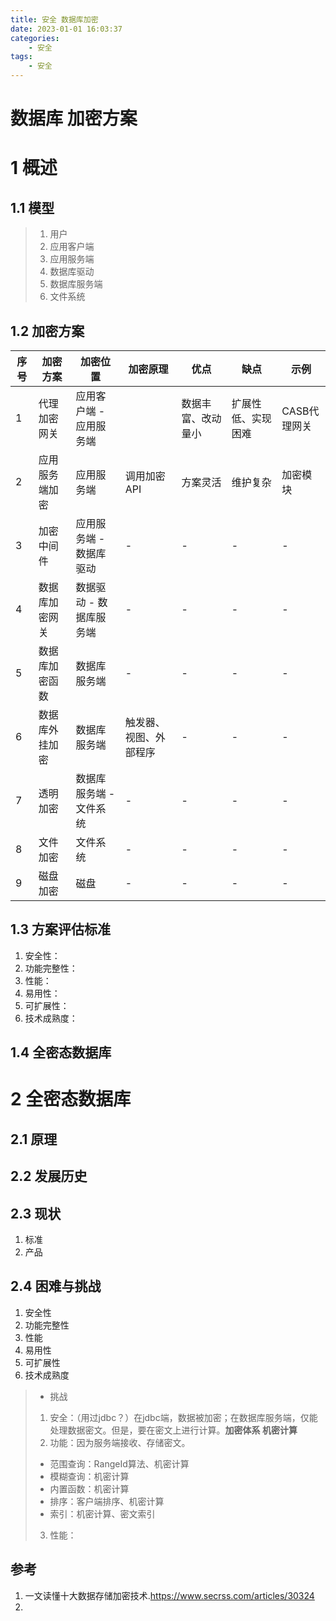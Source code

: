```yaml
---
title: 安全 数据库加密
date: 2023-01-01 16:03:37
categories:
    - 安全
tags:
    - 安全
---
```



# 数据库 加密方案

# 1 概述
## 1.1 模型
> 1. 用户
> 2. 应用客户端
> 3. 应用服务端
> 4. 数据库驱动
> 5. 数据库服务端
> 6. 文件系统

## 1.2 加密方案
序号 | 加密方案 | 加密位置 | 加密原理 | 优点 | 缺点 | 示例
|-|-|-|-|-|-|-|
1| 代理加密网关 | 应用客户端 - 应用服务端 | | 数据丰富、改动量小 | 扩展性低、实现困难 | CASB代理网关
2| 应用服务端加密 | 应用服务端 | 调用加密API | 方案灵活 | 维护复杂 | 加密模块
3| 加密中间件 | 应用服务端 - 数据库驱动 | - | - | - | - | 
4| 数据库加密网关 | 数据驱动 - 数据库服务端 | - | - | - | - |
5 | 数据库加密函数 | 数据库服务端 | - | - | - | - |
6 | 数据库外挂加密 | 数据库服务端 | 触发器、视图、外部程序 | - | - | - |
7 | 透明加密 | 数据库服务端 - 文件系统 | - | - | - | - |
8 | 文件加密 | 文件系统 | - | - | - | - |
9 | 磁盘加密 | 磁盘 | - | - | - | -|  

## 1.3 方案评估标准
1. 安全性：
2. 功能完整性：
3. 性能：
4. 易用性：
5. 可扩展性：
6. 技术成熟度：

## 1.4 全密态数据库

# 2 全密态数据库
## 2.1 原理

## 2.2 发展历史

## 2.3 现状
1. 标准
2. 产品

## 2.4 困难与挑战
1. 安全性
2. 功能完整性
3. 性能
4. 易用性
5. 可扩展性
6. 技术成熟度



> - 挑战
> 1. 安全：（用过jdbc？）在jdbc端，数据被加密；在数据库服务端，仅能处理数据密文。但是，要在密文上进行计算。**加密体系 机密计算**
> 2. 功能：因为服务端接收、存储密文。
>   - 范围查询：RangeId算法、机密计算
>   - 模糊查询：机密计算
>   - 内置函数：机密计算
>   - 排序：客户端排序、机密计算
>   - 索引：机密计算、密文索引
> 3. 性能：

## 参考
1. 一文读懂十大数据存储加密技术.https://www.secrss.com/articles/30324
2. 